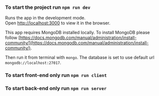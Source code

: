 ### To start the project run `npm run dev`

Runs the app in the development mode.<br />
Open [http://localhost:3000](http://localhost:3000) to view it in the browser.

This app requires MongoDB installed locally. To install MongoDB please follow [https://docs.mongodb.com/manual/administration/install-community/](https://docs.mongodb.com/manual/administration/install-community/).

Then run it from terminal with `mongo`.
The database is set to use default url `mongodb://localhost:27017`.

### To start front-end only run `npm run client`

### To start back-end only run `npm run server`
